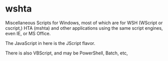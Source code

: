# wshta
Miscellaneous Scripts for Windows, most of which are for WSH (WScript or cscript,) HTA (mshta) and other applications using the same script engines, even IE, or MS Office.

The JavaScript in here is the JScript flavor.

There is also VBScript, and may be PowerShell, Batch, etc,
